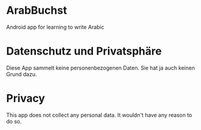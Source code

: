 # ArabBuchst
Android app for learning to write Arabic

# Datenschutz und Privatsphäre

Diese App sammelt keine personenbezogenen Daten.
Sie hat ja auch keinen Grund dazu.

# Privacy

This app does not collect any personal data.
It wouldn't have any reason to do so.
